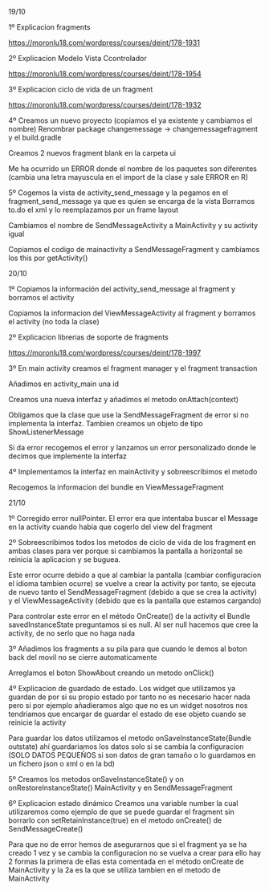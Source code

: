 19/10

1º
Explicacion fragments

https://moronlu18.com/wordpress/courses/deint/178-1931

2º
Explicacion Modelo Vista Ccontrolador

https://moronlu18.com/wordpress/courses/deint/178-1954

3º
Explicacion ciclo de vida de un fragment

https://moronlu18.com/wordpress/courses/deint/178-1932

4º
Creamos un nuevo proyecto (copiamos el ya existente y cambiamos el nombre)
Renombrar package changemessage -> changemessagefragment y el build.gradle

Creamos 2 nuevos fragment blank en la carpeta ui

Me ha ocurrido un ERROR donde el nombre de los paquetes son diferentes (cambia una letra mayuscula en el import de la clase y sale
ERROR en R)

5º
Cogemos la vista de activity_send_message y la pegamos en el fragment_send_message ya que es quien se encarga de la vista
Borramos to.do el xml y lo reemplazamos por un frame layout

Cambiamos el nombre de SendMessageActivity a MainActivity y su activity igual

Copiamos el codigo de mainactivity a SendMessageFragment y cambiamos los this por getActivity()


20/10

1º
Copiamos la información del activity_send_message al fragment y borramos el activity

Copiamos la informacion del ViewMessageActivity al fragment y borramos el activity (no toda la clase)

2º
Explicacion librerias de soporte de fragments

https://moronlu18.com/wordpress/courses/deint/178-1997

3º
En main activity creamos el fragment manager y el fragment transaction

Añadimos en activity_main una id

Creamos una nueva interfaz y añadimos el metodo onAttach(context)

Obligamos que la clase que use la SendMessageFragment de error si no implementa la interfaz.
Tambien creamos un objeto de tipo ShowListenerMessage

Si da error recogemos el error y lanzamos un error personalizado donde le decimos que implemente la interfaz

4º
Implementamos la interfaz en mainActivity y sobreescribimos el metodo

Recogemos la informacion del bundle en ViewMessageFragment

21/10

1º
Corregido error nullPointer. El error era que intentaba buscar el Message en la activity
cuando habia que cogerlo del view del fragment

2º
Sobreescribimos todos los metodos de ciclo de vida de los fragment en ambas clases para ver porque si cambiamos la pantalla
a horizontal se reinicia la aplicacion y se buguea.

Este error ocurre debido a que al cambiar la pantalla (cambiar configuracion el idioma tambien ocurre)
se vuelve a crear la activity por tanto, se ejecuta de nuevo tanto el SendMessageFragment
(debido a que se crea la activity) y el ViewMessageActivity (debido que es la pantalla que estamos cargando)

Para controlar este error en el método OnCreate() de la activity el Bundle savedInstanceState preguntamos si es null. Al ser
null hacemos que cree la activity, de no serlo que no haga nada


3º
Añadimos los fragments a su pila para que cuando le demos al boton back del movil no se cierre automaticamente

Arreglamos el boton ShowAbout creando un metodo onClick()

4º
Explicacion de guardado de estado.
Los widget que utilizamos ya guardan de por si su propio estado por tanto no es necesario hacer nada pero
si por ejemplo añadieramos algo que no es un widget nosotros nos tendriamos que encargar de guardar el estado
de ese objeto cuando se reinicie la activity

Para guardar los datos utilizamos el metodo onSaveInstanceState(Bundle outstate) ahí guardariamos los datos solo si se cambia
la configuracion (SOLO DATOS PEQUEÑOS si son datos de gran tamaño o lo guardamos en un fichero json o xml o en la bd)

5º
Creamos los metodos onSaveInstanceState() y on onRestoreInstanceState() MainActivity y en SendMessageFragment

6º
Explicacion estado dinámico
Creamos una variable number la cual utilizaremos como ejemplo de que se puede
guardar el fragment sin borrarlo con setRetainInstance(true) en el metodo onCreate() de SendMessageCreate()

Para que no de error hemos de asegurarnos que si el fragment ya se ha creado 1 vez y se cambia la configuracion no se vuelva a
crear para ello hay 2 formas la primera de ellas esta comentada en el método onCreate de MainActivity y la 2a es la que se utiliza
tambien en el metodo de MainActivity